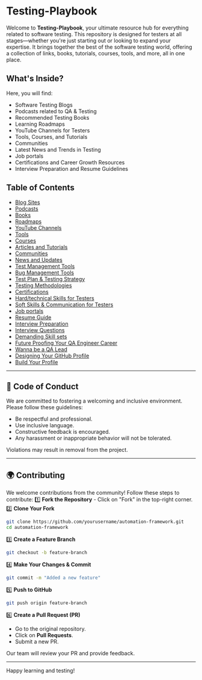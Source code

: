 # **Testing-Playbook**

Welcome to **Testing-Playbook**, your ultimate resource hub for everything related to software testing. This repository is designed for testers at all stages—whether you're just starting out or looking to expand your expertise. It brings together the best of the software testing world, offering a collection of links, books, tutorials, courses, tools, and more, all in one place.

## **What's Inside?**

Here, you will find:

- Software Testing Blogs
- Podcasts related to QA & Testing
- Recommended Testing Books
- Learning Roadmaps
- YouTube Channels for Testers
- Tools, Courses, and Tutorials
- Communities
- Latest News and Trends in Testing
- Job portals
- Certifications and Career Growth Resources
- Interview Preparation and Resume Guidelines

## **Table of Contents**

- [Blog Sites](./blog-sites.md)
- [Podcasts](./podcasts.md)
- [Books](./books.md)
- [Roadmaps](./roadmaps.md)
- [YouTube Channels](./youtube-channels.md)
- [Tools](./tools.md)
- [Courses](./courses.md)
- [Articles and Tutorials](./articles-and-tutorials.md)
- [Communities](./communities.md)
- [News and Updates](./news-and-updates.md)
- [Test Management Tools](./test-management-tools.md)
- [Bug Management Tools](./bug-management-tools.md)
- [Test Plan & Testing Strategy](./test-plan-strategy.md)
- [Testing Methodologies](./testing-methodoly.md)
- [Certifications](./certifications.md)
- [Hard/technical Skills for Testers](./hard-skills.md)
- [Soft Skills & Communication for Testers](./soft-skills.md)
- [Job portals ](./job-portals.md)
- [Resume Guide](./resume.md)
- [Interview Preparation](./interview-preparation.md)
- [Interview Questions](./interview-questions.md)
- [Demanding Skill sets](./skill-sets-requied-for-market.md)
- [Future Proofing Your QA Engineer Career](./furure-proofing-qa-engineer-career.md)
- [Wanna be a QA Lead](./qa-manager-lead.md)
- [Designing Your GitHub Profile](./git-profile.md)
- [Build Your Profile](./qa-profile.md)

---

## 🤝 Code of Conduct

We are committed to fostering a welcoming and inclusive environment. Please follow these guidelines:

- Be respectful and professional.
- Use inclusive language.
- Constructive feedback is encouraged.
- Any harassment or inappropriate behavior will not be tolerated.

Violations may result in removal from the project.

---

## 🌍 Contributing

We welcome contributions from the community! Follow these steps to contribute:
1️⃣ **Fork the Repository** - Click on "Fork" in the top-right corner.
2️⃣ **Clone Your Fork**

```sh
git clone https://github.com/yourusername/automation-framework.git
cd automation-framework
```

3️⃣ **Create a Feature Branch**

```sh
git checkout -b feature-branch
```

4️⃣ **Make Your Changes & Commit**

```sh
git commit -m "Added a new feature"
```

5️⃣ **Push to GitHub**

```sh
git push origin feature-branch
```

6️⃣ **Create a Pull Request (PR)**

- Go to the original repository.
- Click on **Pull Requests**.
- Submit a new PR.

Our team will review your PR and provide feedback.

---

Happy learning and testing!

